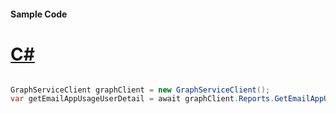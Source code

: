 #### Sample Code
# [C#](#tab/Csharp)

```C#

GraphServiceClient graphClient = new GraphServiceClient();
var getEmailAppUsageUserDetail = await graphClient.Reports.GetEmailAppUsageUserDetail().Request().GetAsync();

```